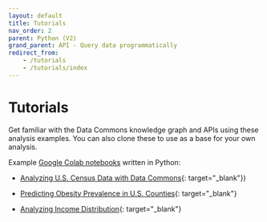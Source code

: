 ```yaml
---
layout: default
title: Tutorials
nav_order: 2
parent: Python (V2)
grand_parent: API - Query data programmatically
redirect_from:
    - /tutorials
    - /tutorials/index
---
```


# Tutorials

Get familiar with the Data Commons knowledge graph and APIs using these analysis examples.
You can also clone these to use as a base for your own analysis.

Example [Google Colab
notebooks](https://colab.research.google.com/notebooks/intro.ipynb) written in
Python:

-  [Analyzing U.S. Census Data with Data Commons](https://github.com/datacommonsorg/api-python/blob/master/notebooks/v2/analyzing_census_data.ipynb){: target="_blank"})

-  [Predicting Obesity Prevalence in U.S. Counties](https://github.com/datacommonsorg/api-python/blob/master/notebooks/v2/analyzing_obesity_prevalence.ipynb){: target="_blank"}

-  [Analyzing Income Distribution](https://github.com/datacommonsorg/api-python/blob/master/notebooks/v2/analyzing_income_distribution.ipynb){: target="_blank"}
